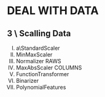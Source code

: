 <h1>DEAL WITH DATA</h1>
<h2>3 \ Scalling Data</h2>

<ol type="I" >
      <li>a\StandardScaler</li> 
      <li>MinMaxScaler</li>      
      <li>Normalizer RAWS</li>
      <li>MaxAbsScaler COLUMNS</li>
      <li>FunctionTransformer</li>
      <li>Binarizer</li>
      <li>PolynomialFeatures</li>
</ol>

